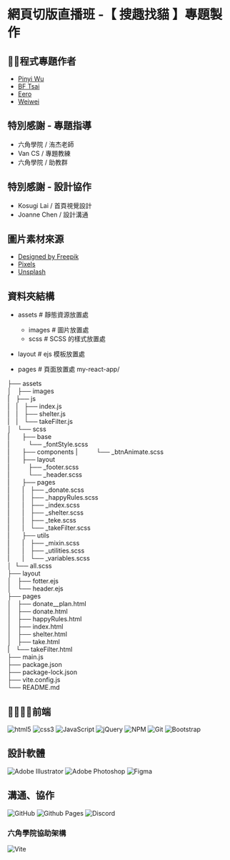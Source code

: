 # 網頁切版直播班 -【 搜趣找貓 】專題製作

## 🕺💃程式專題作者
  - [Pinyi Wu](https://github.com/PinyiW0)
  - [BF Tsai](https://github.com/bftsai)
  - [Eero](https://github.com/sksak75312)
  - [Weiwei](https://github.com/cieliscute)

## 特別感謝 - 專題指導
  - 六角學院 / 洧杰老師
  - Van CS / 專題教練
  - 六角學院 / 助教群
    
## 特別感謝 - 設計協作
  - Kosugi Lai / 首頁視覺設計
  - Joanne Chen / 設計溝通

## 圖片素材來源
- [Designed by Freepik](www.freepik.com)
- [Pixels](https://www.pexels.com/zh-tw/)
- [Unsplash](https://unsplash.com/)


## 資料夾結構
  - assets # 靜態資源放置處
    - images # 圖片放置處
    - scss # SCSS 的樣式放置處

  - layout # ejs 模板放置處
  - pages # 頁面放置處
my-react-app/

├── assets  
│&emsp;├── images  
|&emsp;├── js  
|&emsp;|&emsp;├── index.js   
|&emsp;|&emsp;├── shelter.js   
|&emsp;|&emsp;└── takeFilter.js    
│&emsp;└── scss  
|&emsp;&emsp;├── base  
|&emsp;&emsp;&emsp;└── _fontStyle.scss  
|&emsp;&emsp;├── components 
|&emsp;&emsp;&emsp;└── _btnAnimate.scss  
|&emsp;&emsp;├── layout  
|&emsp;&emsp;&emsp;├── _footer.scss  
|&emsp;&emsp;&emsp;└── _header.scss  
|&emsp;&emsp;├── pages  
|&emsp;&emsp;|&emsp;├── _donate.scss  
|&emsp;&emsp;|&emsp;├── _happyRules.scss  
|&emsp;&emsp;|&emsp;├── _index.scss  
|&emsp;&emsp;|&emsp;├── _shelter.scss  
|&emsp;&emsp;|&emsp;├── _teke.scss  
|&emsp;&emsp;|&emsp;└── _takeFilter.scss  
|&emsp;&emsp;├── utils  
|&emsp;&emsp;|&emsp;├── _mixin.scss  
|&emsp;&emsp;|&emsp;├── _utilities.scss  
|&emsp;&emsp;|&emsp;└── _variables.scss  
│&nbsp;&nbsp;└── all.scss  
├── layout  
│&emsp;├── fotter.ejs  
│&emsp;└── header.ejs  
├── pages  
│&emsp;├── donate__plan.html  
│&emsp;├── donate.html  
│&emsp;├── happyRules.html  
│&emsp;├── index.html  
│&emsp;├── shelter.html  
│&emsp;├── take.html  
|&emsp;└──  takeFilter.html  
├── main.js  
├── package.json  
├── package-lock.json  
├── vite.config.js  
└── README.md  


## 🧑‍💻👩‍💻前端
![html5](https://camo.githubusercontent.com/49fbb99f92674cc6825349b154b65aaf4064aec465d61e8e1f9fb99da3d922a1/68747470733a2f2f696d672e736869656c64732e696f2f62616467652f68746d6c352d2532334533344632362e7376673f7374796c653d666f722d7468652d6261646765266c6f676f3d68746d6c35266c6f676f436f6c6f723d7768697465)
![css3](https://camo.githubusercontent.com/e6b67b27998fca3bccf4c0ee479fc8f9de09d91f389cccfbe6cb1e29c10cfbd7/68747470733a2f2f696d672e736869656c64732e696f2f62616467652f637373332d2532333135373242362e7376673f7374796c653d666f722d7468652d6261646765266c6f676f3d63737333266c6f676f436f6c6f723d7768697465)
![JavaScript](https://img.shields.io/badge/javascript-%23323330.svg?style=for-the-badge&logo=javascript&logoColor=%23F7DF1E)
![jQuery](https://img.shields.io/badge/jquery-%230769AD.svg?style=for-the-badge&logo=jquery&logoColor=white)
![NPM](https://img.shields.io/badge/NPM-%23CB3837.svg?style=for-the-badge&logo=npm&logoColor=white)
![Git](https://img.shields.io/badge/git-%23F05033.svg?style=for-the-badge&logo=git&logoColor=white)
![Bootstrap](https://img.shields.io/badge/bootstrap-%238511FA.svg?style=for-the-badge&logo=bootstrap&logoColor=white)



## 設計軟體
![Adobe Illustrator](https://img.shields.io/badge/adobe%20illustrator-%23310000?style=for-the-badge&logo=adobeillustrator)
![Adobe Photoshop](https://img.shields.io/badge/adobe%20photoshop-%23001D34?style=for-the-badge&logo=adobephotoshop)
![Figma](https://img.shields.io/badge/figma-%23F24E1E?style=for-the-badge&logo=figma&logoColor=white)

## 溝通、協作
![GitHub](https://img.shields.io/badge/github-%23121011.svg?style=for-the-badge&logo=github&logoColor=white)
![Github Pages](https://img.shields.io/badge/github%20pages-121013?style=for-the-badge&logo=github&logoColor=white)
![Discord](https://img.shields.io/badge/Discord-%235865F2.svg?style=for-the-badge&logo=discord&logoColor=white)

### 六角學院協助架構
![Vite](https://img.shields.io/badge/vite-%23646CFF.svg?style=for-the-badge&logo=vite&logoColor=white)





